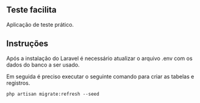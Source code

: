 

## Teste facilita

Aplicação de teste prático.

## Instruções

Após a instalação do Laravel é necessário atualizar o arquivo .env com os dados do banco a ser usado.

Em seguida é preciso executar o seguinte comando para criar as tabelas e registros.

`php artisan migrate:refresh --seed` 

